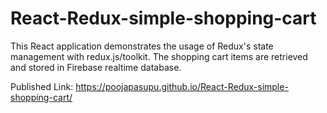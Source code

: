 # React-Redux-simple-shopping-cart
This React application demonstrates the usage of Redux's state management with redux.js/toolkit.
The shopping cart items are retrieved and stored in Firebase realtime database.


Published Link: https://poojapasupu.github.io/React-Redux-simple-shopping-cart/

